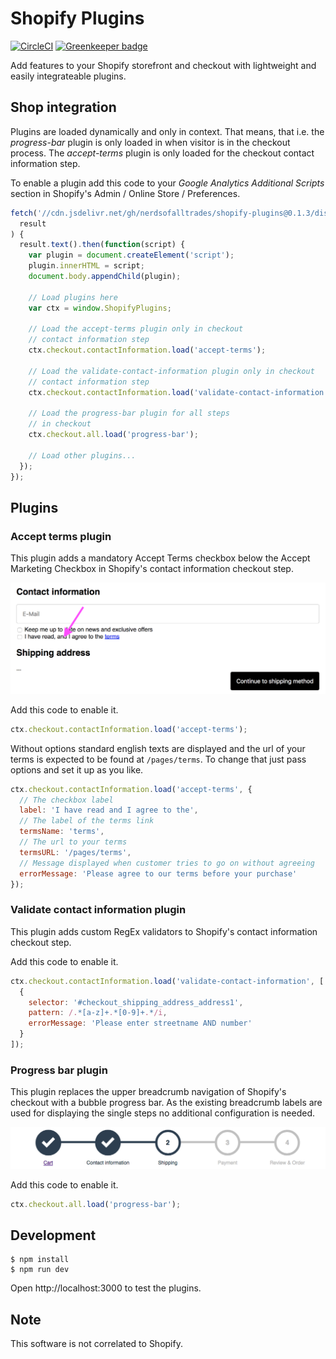 # Shopify Plugins

[![CircleCI](https://circleci.com/gh/nerdsofalltrades/shopify-plugins.svg?style=svg)](https://circleci.com/gh/nerdsofalltrades/shopify-plugins)
[![Greenkeeper badge](https://badges.greenkeeper.io/nerdsofalltrades/shopify-plugins.svg)](https://greenkeeper.io/)

Add features to your Shopify storefront and checkout with lightweight and easily integrateable plugins.

## Shop integration

Plugins are loaded dynamically and only in context. That means, that i.e. the _progress-bar_ plugin is only loaded in when visitor is in the checkout process.
The _accept-terms_ plugin is only loaded for the checkout contact information step.

To enable a plugin add this code to your _Google Analytics Additional Scripts_ section in Shopify's Admin / Online Store / Preferences.

```javascript
fetch('//cdn.jsdelivr.net/gh/nerdsofalltrades/shopify-plugins@0.1.3/dist/shopify-plugin-loader.min.js').then(function(
  result
) {
  result.text().then(function(script) {
    var plugin = document.createElement('script');
    plugin.innerHTML = script;
    document.body.appendChild(plugin);

    // Load plugins here
    var ctx = window.ShopifyPlugins;

    // Load the accept-terms plugin only in checkout
    // contact information step
    ctx.checkout.contactInformation.load('accept-terms');

    // Load the validate-contact-information plugin only in checkout
    // contact information step
    ctx.checkout.contactInformation.load('validate-contact-information');

    // Load the progress-bar plugin for all steps
    // in checkout
    ctx.checkout.all.load('progress-bar');

    // Load other plugins...
  });
});
```

## Plugins

### Accept terms plugin

This plugin adds a mandatory Accept Terms checkbox below the Accept Marketing
Checkbox in Shopify's contact information checkout step.

![Accept terms plugin in action](examples/accept-terms/accept-terms.png)

Add this code to enable it.

```javascript
ctx.checkout.contactInformation.load('accept-terms');
```

Without options standard english texts are displayed and the url of your terms
is expected to be found at `/pages/terms`. To change that just pass options
and set it up as you like.

```javascript
ctx.checkout.contactInformation.load('accept-terms', {
  // The checkbox label
  label: 'I have read and I agree to the',
  // The label of the terms link
  termsName: 'terms',
  // The url to your terms
  termsURL: '/pages/terms',
  // Message displayed when customer tries to go on without agreeing
  errorMessage: 'Please agree to our terms before your purchase'
});
```

### Validate contact information plugin

This plugin adds custom RegEx validators to Shopify's contact information checkout step.

Add this code to enable it.

```javascript
ctx.checkout.contactInformation.load('validate-contact-information', [
  {
    selector: '#checkout_shipping_address_address1',
    pattern: /.*[a-z]+.*[0-9]+.*/i,
    errorMessage: 'Please enter streetname AND number'
  }
]);
```

### Progress bar plugin

This plugin replaces the upper breadcrumb navigation of Shopify's checkout with
a bubble progress bar.
As the existing breadcrumb labels are used for displaying the single steps no additional
configuration is needed.

![Progress bar plugin in action](examples/progress-bar/progress-bar.png)

Add this code to enable it.

```javascript
ctx.checkout.all.load('progress-bar');
```

## Development

```shell
$ npm install
$ npm run dev
```

Open http://localhost:3000 to test the plugins.

## Note

This software is not correlated to Shopify.
